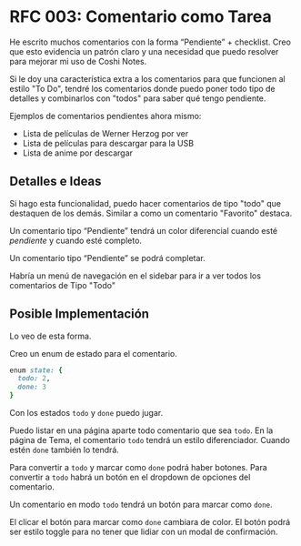 # RFC 003: Comentario como Tarea

He escrito muchos comentarios con la forma “Pendiente” + checklist. Creo que esto evidencia un patrón claro y una necesidad que puedo resolver para mejorar mi uso de Coshi Notes.

Si le doy una característica extra a los comentarios para que funcionen al estilo "To Do", tendré los comentarios donde puedo poner todo tipo de detalles y combinarlos con "todos" para saber qué tengo pendiente.

Ejemplos de comentarios pendientes ahora mismo:

- Lista de películas de Werner Herzog por ver
- Lista de películas para descargar para la USB
- Lista de anime por descargar

## Detalles e Ideas

Si hago esta funcionalidad, puedo hacer comentarios de tipo "todo" que destaquen de los demás. Similar a como un comentario "Favorito" destaca.

Un comentario tipo “Pendiente” tendrá un color diferencial cuando esté _pendiente_ y cuando esté completo.

Un comentario tipo “Pendiente” se podrá completar.

Habría un menú de navegación en el sidebar para ir a ver todos los comentarios de Tipo "Todo"

## Posible Implementación

Lo veo de esta forma.

Creo un enum de estado para el comentario.

```ruby
enum state: {
  todo: 2,
  done: 3
}
```

Con los estados `todo` y `done` puedo jugar.

Puedo listar en una página aparte todo comentario que sea `todo`. En la página de Tema, el comentario `todo` tendrá un estilo diferenciador. Cuando estén `done` también lo tendrá.

Para convertir a `todo` y marcar como `done` podrá haber botones. Para convertir a `todo` habrá un botón en el dropdown de opciones del comentario.

Un comentario en modo `todo` tendrá un botón para marcar como `done`.

El clicar el botón para marcar como `done` cambiara de color. El botón podrá ser estilo toggle para no tener que lidiar con un modal de confirmación.